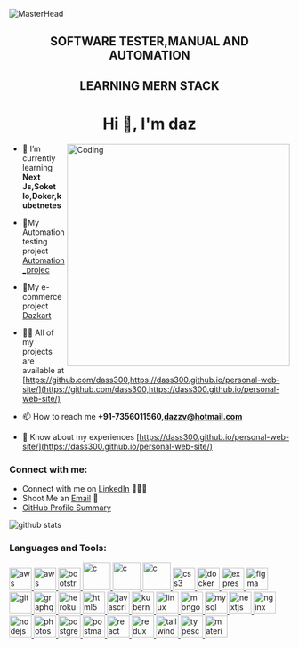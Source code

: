 ![MasterHead](https://synergytopimages.s3.ap-south-1.amazonaws.com/wp-content/uploads/2021/07/06034502/MERN-1-1.png)
<h2 align="center">SOFTWARE TESTER,MANUAL AND AUTOMATION </h2>
<h2 align="center">LEARNING MERN STACK </h2>

<h1 align="center">Hi 👋, I'm daz</h1>


<img align="right" alt="Coding" width="400" src="https://cdn.dribbble.com/users/1162077/screenshots/3848914/programmer.gif">


- 🌱 I’m currently learning **Next Js,Soket Io,Doker,kubetnetes**

- 👯My Automation testing project [Automation_projec](dass300/Automation_project1 )
- 👯My e-commerce project [Dazkart](https://www.dazkart.shop/)

- 👨‍💻 All of my projects are available at [https://github.com/dass300,https://dass300.github.io/personal-web-site/](https://github.com/dass300,https://dass300.github.io/personal-web-site/)

- 📫 How to reach me **+91-7356011560,dazzv@hotmail.com**

- 📄 Know about my experiences [https://dass300.github.io/personal-web-site/](https://dass300.github.io/personal-web-site/)

<h3 align="left">Connect with me:</h3>


 
 - Connect with me on [LinkedIn](https://www.linkedin.com/in/dazz-vettiyil-27479a128/) 👨🏻‍💻
 - Shoot Me an [Email](mailto:dazzv@hotmail.com) 💌
 - [GitHub Profile Summary](https://github.com/dass300)


![github stats](https://github-readme-stats.vercel.app/api?username=dass300&show_icons=true)

<h3 align="left">Languages and Tools:</h3>
<p align="left">
 
 <a href="https://aws.amazon.com" target="_blank" rel="noreferrer"> 
<img src="https://www.vectorlogo.zone/logos/java/java-ar21.svg" alt="aws" width="40" height="40"/>        
 </a>
 <a href="https://aws.amazon.com" target="_blank" rel="noreferrer"> 
<img src="https://cdn.jsdelivr.net/gh/devicons/devicon/icons/amazonwebservices/amazonwebservices-original-wordmark.svg" alt="aws" width="40" height="40"/>        
 </a>

 <a href="https://getbootstrap.com" target="_blank" rel="noreferrer"> 
<img src="https://cdn.jsdelivr.net/gh/devicons/devicon/icons/bootstrap/bootstrap-original-wordmark.svg" alt="bootstrap" width="40" height="40"/> </a> 
  
<a href="https://www.cprogramming.com/" target="_blank" rel="noreferrer"> 
<img src="https://github.com/get-icon/geticon/blob/master/icons/selenium.svg" alt="c" width="50" height="50"/> </a>
<a href="https://www.cprogramming.com/" target="_blank" rel="noreferrer"> 
<a href="https://www.cprogramming.com/" target="_blank" rel="noreferrer"> 
<img src="https://www.vectorlogo.zone/logos/cucumberio/cucumberio-icon.svg" alt="c" width="50" height="50"/> </a>
<a href="https://www.cprogramming.com/" target="_blank" rel="noreferrer"> 
<img src="https://cdn.jsdelivr.net/gh/devicons/devicon/icons/c/c-original.svg" alt="c" width="50" height="50"/> </a>
 <a href="https://www.w3schools.com/css/" target="_blank" rel="noreferrer">
 <img src="https://cdn.jsdelivr.net/gh/devicons/devicon/icons/css3/css3-original-wordmark.svg" alt="css3" width="40" height="40"/> </a>
 <a href="https://www.docker.com/" target="_blank" rel="noreferrer">
 <img src="https://cdn.jsdelivr.net/gh/devicons/devicon/icons/docker/docker-original-wordmark.svg" alt="docker" width="40" height="40"/> </a>
 <a href="https://expressjs.com" target="_blank" rel="noreferrer">
 <img src="https://cdn.jsdelivr.net/gh/devicons/devicon/icons/express/express-original.svg" alt="express" width="40" height="40"/> </a>
 <a href="https://www.figma.com/" target="_blank" rel="noreferrer">
  <img src="https://www.vectorlogo.zone/logos/figma/figma-icon.svg" alt="figma" width="40" height="40"/> </a> 
 <a href="https://git-scm.com/" target="_blank" rel="noreferrer"> 
  <img src="https://www.vectorlogo.zone/logos/git-scm/git-scm-icon.svg" alt="git" width="40" height="40"/> </a>
 <a href="https://graphql.org" target="_blank" rel="noreferrer">
  <img src="https://www.vectorlogo.zone/logos/graphql/graphql-icon.svg" alt="graphql" width="40" height="40"/> </a>
 <a href="https://heroku.com" target="_blank" rel="noreferrer">
  <img src="https://www.vectorlogo.zone/logos/heroku/heroku-icon.svg" alt="heroku" width="40" height="40"/> </a> 
 <a href="https://www.w3.org/html/" target="_blank" rel="noreferrer">
  <img src="https://cdn.jsdelivr.net/gh/devicons/devicon/icons/html5/html5-original.svg" alt="html5" width="40" height="40"/> </a>
 <a href="https://developer.mozilla.org/en-US/docs/Web/JavaScript" target="_blank" rel="noreferrer"> 
  <img src="https://cdn.jsdelivr.net/gh/devicons/devicon/icons/javascript/javascript-original.svg" alt="javascript" width="40" height="40"/> </a> 
 <a href="https://kubernetes.io" target="_blank" rel="noreferrer">
  <img src="https://www.vectorlogo.zone/logos/kubernetes/kubernetes-icon.svg" alt="kubernetes" width="40" height="40"/> </a>
 <a href="https://www.linux.org/" target="_blank" rel="noreferrer">
  <img src="https://cdn.jsdelivr.net/gh/devicons/devicon/icons/linux/linux-original.svg" alt="linux" width="40" height="40"/> </a>
 <a href="https://www.mongodb.com/" target="_blank" rel="noreferrer"> 
  <img src="https://cdn.jsdelivr.net/gh/devicons/devicon/icons/mongodb/mongodb-original-wordmark.svg" alt="mongodb" width="40" height="40"/> </a>
 <a href="https://www.mysql.com/" target="_blank" rel="noreferrer">
  <img src="https://cdn.jsdelivr.net/gh/devicons/devicon/icons/mysql/mysql-original-wordmark.svg" alt="mysql" width="40" height="40"/> </a>
 <a href="https://nextjs.org/" target="_blank" rel="noreferrer">
  <img src="https://cdn.worldvectorlogo.com/logos/nextjs-2.svg" alt="nextjs" width="40" height="40"/> </a>
 <a href="https://www.nginx.com" target="_blank" rel="noreferrer">
  <img src="https://cdn.jsdelivr.net/gh/devicons/devicon/icons/nginx/nginx-original.svg" alt="nginx" width="40" height="40"/> </a>
 <a href="https://nodejs.org" target="_blank" rel="noreferrer"> 
  <img src="https://cdn.jsdelivr.net/gh/devicons/devicon/icons/nodejs/nodejs-original.svg" alt="nodejs" width="40" height="40"/> </a>
 <a href="https://www.photoshop.com/en" target="_blank" rel="noreferrer"> 
  <img src="https://cdn.jsdelivr.net/gh/devicons/devicon/icons/photoshop/photoshop-line.svg" alt="photoshop" width="40" height="40"/> </a>
 <a href="https://www.postgresql.org" target="_blank" rel="noreferrer">
 <img src="https://cdn.jsdelivr.net/gh/devicons/devicon/icons/postgresql/postgresql-original-wordmark.svg" alt="postgresql" width="40" height="40"/ </a> 
 <a href="https://postman.com" target="_blank" rel="noreferrer"> 
  <img src="https://www.vectorlogo.zone/logos/getpostman/getpostman-icon.svg" alt="postman" width="40" height="40"/> </a> 
  <a href="https://reactjs.org/" target="_blank" rel="noreferrer">
   <img src="https://cdn.jsdelivr.net/gh/devicons/devicon/icons/react/react-original.svg" alt="react" width="40" height="40"/> </a>
  <a href="https://redux.js.org" target="_blank" rel="noreferrer">
   <img src="https://cdn.jsdelivr.net/gh/devicons/devicon/icons/redux/redux-original.svg" alt="redux" width="40" height="40"/> </a>
  <a href="https://tailwindcss.com/" target="_blank" rel="noreferrer"> 
   <img src="https://www.vectorlogo.zone/logos/tailwindcss/tailwindcss-icon.svg" alt="tailwind" width="40" height="40"/> </a>
  <a href="https://www.typescriptlang.org/" target="_blank" rel="noreferrer">
   <img src="https://cdn.jsdelivr.net/gh/devicons/devicon/icons/typescript/typescript-original.svg" alt="typescript" width="40" height="40"/> </a> 
  
 <a href="https://www.typescriptlang.org/" target="_blank" rel="noreferrer">
   <img src="https://cdn.jsdelivr.net/gh/devicons/devicon/icons/materialui/materialui-original.svg" alt="material ui" width="40" height="40"/> </a> </p>
  
